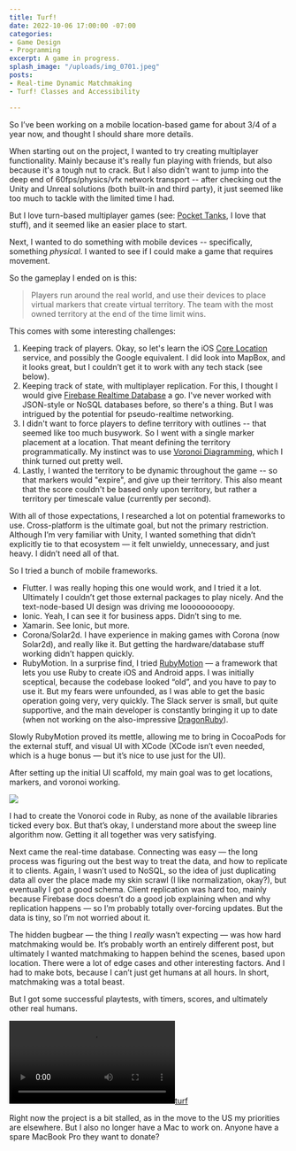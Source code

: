 ```yaml
---
title: Turf!
date: 2022-10-06 17:00:00 -07:00
categories:
- Game Design
- Programming
excerpt: A game in progress.
splash_image: "/uploads/img_0701.jpeg"
posts:
- Real-time Dynamic Matchmaking
- Turf! Classes and Accessibility

---
```


So I’ve been working on a mobile location-based game for about 3/4 of a year now, and thought I should share more details.

When starting out on the project, I wanted to try creating multiplayer functionality. Mainly because it's really fun playing with friends, but also because it's a tough nut to crack. But I also didn't want to jump into the deep end of 60fps/physics/vfx network transport -- after checking out the Unity and Unreal solutions (both built-in and third party), it just seemed like too much to tackle with the limited time I had.

But I love turn-based multiplayer games (see: [Pocket Tanks](https://classic.blitwise.com/ptanks.html), I love that stuff), and it seemed like an easier place to start.

Next, I wanted to do something with mobile devices -- specifically, something _physical_. I wanted to see if I could make a game that requires movement.

So the gameplay I ended on is this: 

> Players run around the real world, and use their devices to place virtual markers that create virtual territory. The team with the most owned territory at the end of the time limit wins.

This comes with some interesting challenges:

1. Keeping track of players. Okay, so let's learn the iOS [Core Location](https://developer.apple.com/documentation/corelocation) service, and possibly the Google equivalent. I did look into MapBox, and it looks great, but I couldn’t get it to work with any tech stack (see below).
2. Keeping track of state, with multiplayer replication. For this, I thought I would give [Firebase Realtime Database](https://firebase.google.com/docs/database) a go. I've never worked with JSON-style or NoSQL databases before, so there's a thing. But I was intrigued by the potential for pseudo-realtime networking.
3. I didn't want to force players to define territory with outlines -- that seemed like too much busywork. So I went with a single marker placement at a location. That meant defining the territory programmatically. My instinct was to use [Voronoi Diagramming](https://en.wikipedia.org/wiki/Voronoi_diagram), which I think turned out pretty well.
4. Lastly, I wanted the territory to be dynamic throughout the game -- so that markers would "expire", and give up their territory. This also meant that the score couldn't be based only upon territory, but rather a territory per timescale value (currently per second).

With all of those expectations, I researched a lot on potential frameworks to use. Cross-platform is the ultimate goal, but not the primary restriction. Although I’m very familiar with Unity, I wanted something that didn’t explicitly tie to that ecosystem — it felt unwieldy, unnecessary, and just heavy. I didn’t need all of that.

So I tried a bunch of mobile frameworks.

* Flutter. I was really hoping this one would work, and I tried it a lot. Ultimately I couldn’t get those external packages to play nicely. And the text-node-based UI design was driving me looooooooopy.
* Ionic. Yeah, I can see it for business apps. Didn’t sing to me.
* Xamarin. See Ionic, but more.
* Corona/Solar2d. I have experience in making games with Corona (now Solar2d), and really like it. But getting the hardware/database stuff working didn’t happen quickly.
* RubyMotion. In a surprise find, I tried [RubyMotion](http://www.rubymotion.com/) — a framework that lets you use Ruby to create iOS and Android apps. I was initially sceptical, because the codebase looked “old”, and you have to pay to use it. But my fears were unfounded, as I was able to get the basic operation going very, very quickly. The Slack server is small, but quite supportive, and the main developer is constantly bringing it up to date (when not working on the also-impressive [DragonRuby](https://dragonruby.itch.io/)).

Slowly RubyMotion proved its mettle, allowing me to bring in CocoaPods for the external stuff, and visual UI with XCode (XCode isn’t even needed, which is a huge bonus — but it’s nice to use just for the UI).

After setting up the initial UI scaffold, my main goal was to get locations, markers, and voronoi working.

![](/uploads/9943cd47-004d-4edf-bceb-af499bc8523e.jpeg)

I had to create the Vonoroi code in Ruby, as none of the available libraries ticked every box. But that’s okay, I understand more about the sweep line algorithm now. Getting it all together was very satisfying.

Next came the real-time database. Connecting was easy — the long process was figuring out the best way to treat the data, and how to replicate it to clients. Again, I wasn’t used to NoSQL, so the idea of just duplicating data all over the place made my skin scrawl (I like normalization, okay?), but eventually I got a good schema. Client replication was hard too, mainly because Firebase docs doesn’t do a good job explaining when and why replication happens — so I’m probably totally over-forcing updates. But the data is tiny, so I’m not worried about it.

The hidden bugbear — the thing I _really_ wasn’t expecting — was how hard matchmaking would be. It’s probably worth an entirely different post, but ultimately I wanted matchmaking to happen behind the scenes, based upon location. There were a lot of edge cases and other interesting factors. And I had to make bots, because I can’t just get humans at all hours. In short, matchmaking was a total beast.

But I got some successful playtests, with timers, scores, and ultimately other real humans.

[![turf](/uploads/turf.mp4)](/uploads/turf.mp4)

Right now the project is a bit stalled, as in the move to the US my priorities are elsewhere. But I also no longer have a Mac to work on. Anyone have a spare MacBook Pro they want to donate?